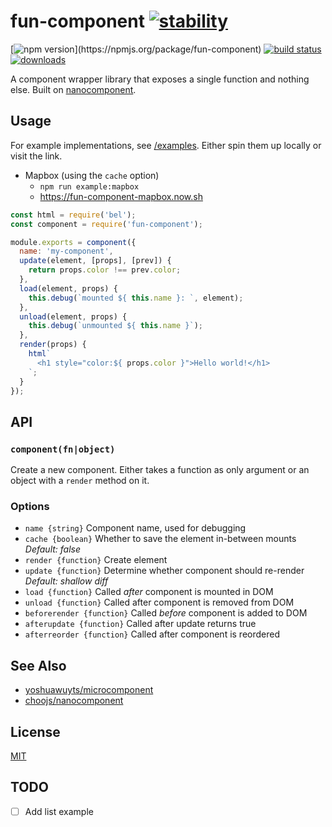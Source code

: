 # fun-component [![stability](https://img.shields.io/badge/stability-experimental-orange.svg?style=flat-square)](https://nodejs.org/api/documentation.html#documentation_stability_index)

[![npm version](https://img.shields.io/npm/v/fun-component.svg?)](https://npmjs.org/package/fun-component) [![build status](https://img.shields.io/travis/tornqvist/fun-component/master.svg?style=flat-square)](https://travis-ci.org/tornqvist/fun-component)
[![downloads](http://img.shields.io/npm/dm/fun-component.svg?style=flat-square)](https://npmjs.org/package/fun-component)

A component wrapper library that exposes a single function and nothing else. Built on [nanocomponent](https://github.com/choojs/nanocomponent).

## Usage

For example implementations, see [/examples](/examples). Either spin them up locally or visit the link.

- Mapbox (using the `cache` option)
  - `npm run example:mapbox`
  - https://fun-component-mapbox.now.sh

```javascript
const html = require('bel');
const component = require('fun-component');

module.exports = component({
  name: 'my-component',
  update(element, [props], [prev]) {
    return props.color !== prev.color;
  },
  load(element, props) {
    this.debug(`mounted ${ this.name }: `, element);
  },
  unload(element, props) {
    this.debug(`unmounted ${ this.name }`);
  },
  render(props) {
    html`
      <h1 style="color:${ props.color }">Hello world!</h1>
    `;
  }
});
```

## API

### `component(fn|object)`

Create a new component. Either takes a function as only argument or an object with a `render` method on it.

### Options

- `name {string}` Component name, used for debugging
- `cache {boolean}` Whether to save the element in-between mounts *Default: false*
- `render {function}` Create element
- `update {function}` Determine whether component should re-render *Default: shallow diff*
- `load {function}` Called *after* component is mounted in DOM
- `unload {function}` Called after component is removed from DOM
- `beforerender {function}` Called *before* component is added to DOM
- `afterupdate {function}` Called after update returns true
- `afterreorder {function}` Called after component is reordered

## See Also
- [yoshuawuyts/microcomponent](https://github.com/yoshuawuyts/microcomponent)
- [choojs/nanocomponent](https://github.com/choojs/nanocomponent)

## License
[MIT](https://tldrlegal.com/license/mit-license)

## TODO

- [ ] Add list example
